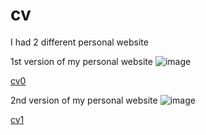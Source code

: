 # cv

I had 2 different personal website


1st version of my personal website
![image](https://user-images.githubusercontent.com/62341982/181436763-886807eb-3a96-4300-bece-46c433bc7391.png)

[cv0](https://semirtatli.github.io/cv/cv0/)


2nd version of my personal website
![image](https://user-images.githubusercontent.com/62341982/181436513-89119754-89d8-4348-bac4-0df821e755c4.png)

[cv1](https://semirtatli.github.io/cv/cv1/)
